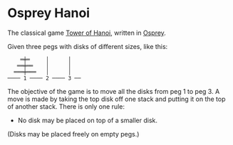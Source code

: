 # Osprey Hanoi

The classical game [Tower of Hanoi][hanoi], written in [Osprey][osp].

Given three pegs with disks of different sizes, like this:

```
    ═╪═     │      │
   ══╪══    │      │
  ═══╪═══   │      │
──── 1 ──── 2 ──── 3 ──
```

The objective of the game is to move all the disks from peg 1 to peg 3. A move is
made by taking the top disk off one stack and putting it on the top of another stack.
There is only one rule:

* No disk may be placed on top of a smaller disk.

(Disks may be placed freely on empty pegs.)

  [hanoi]: https://en.wikipedia.org/wiki/Tower_of_Hanoi "Tower of Hanoi (Wikipedia)"
  [osp]: https://osprey-lang.net/
